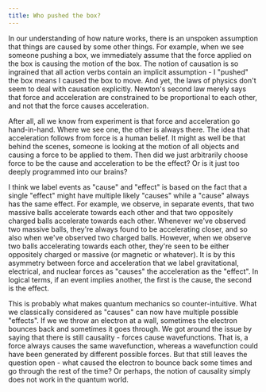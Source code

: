 ```yaml
---
title: Who pushed the box?
---
```


In our understanding of how nature works, there is an unspoken assumption that
things are caused by some other things. For example, when we see someone
pushing a box, we immediately assume that the force applied on the box is
causing the motion of the box. The notion of causation is so ingrained that all
action verbs contain an implicit assumption - I "pushed" the box means I caused
the box to move. And yet, the laws of physics don't seem to deal with causation
explicitly. Newton's second law merely says that force and acceleration are
constrained to be proportional to each other, and not that the force causes
acceleration.

After all, all we know from experiment is that force and acceleration go
hand-in-hand. Where we see one, the other is always there. The idea that
acceleration follows from force is a human belief. It might as well be that
behind the scenes, someone is looking at the motion of all objects and causing
a force to be applied to them. Then did we just arbitrarily choose force to be
the cause and acceleration to be the effect? Or is it just too deeply programmed
into our brains?

I think we label events as "cause" and "effect" is based on the fact that a
single "effect" might have multiple likely "causes" while a "cause" always has
the same effect. For example, we observe, in separate events, that two massive
balls accelerate towards each other and that two oppositely charged balls
accelerate towards each other. Whenever we've observed two massive balls,
they're always found to be accelerating closer, and so also when we've observed
two charged balls. However, when we observe two balls accelerating towards each
other, they're seen to be either oppositely charged or massive (or magnetic or
whatever).  It is by this asymmetry between force and acceleration that we
label gravitational, electrical, and nuclear forces as "causes" the
acceleration as the "effect". In logical terms, if an event implies another,
the first is the cause, the second is the effect.

This is probably what makes quantum mechanics so counter-intuitive. What we
classically considered as "causes" can now have multiple possible "effects". If
we we throw an electron at a wall, sometimes the electron bounces back and
sometimes it goes through. We got around the issue by saying that there is still
causality - forces cause wavefunctions. That is, a force always causes the
same wavefunction, whereas a wavefunction could have been generated by different
possible forces. But that still leaves the question open - what caused the
electron to bounce back some times and go through the rest of the time? Or
perhaps, the notion of causality simply does not work in the quantum world.
